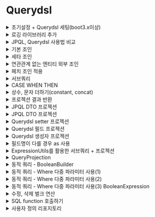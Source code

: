 # Querydsl

<details>
<summary>초기설정 + Querydsl 세팅(boot3.x이상)</summary>
<div markdown="1">
  
```
// Query dsl 추가
implementation 'com.querydsl:querydsl-jpa:5.0.0:jakarta'
annotationProcessor "com.querydsl:querydsl-apt:${dependencyManagement.importedProperties['querydsl.version']}:jakarta"
annotationProcessor "jakarta.annotation:jakarta.annotation-api"
annotationProcessor "jakarta.persistence:jakarta.persistence-api"

/**
 * QueryDSL Build Options
 */
def querydslDir = "src/main/generated"

sourceSets {
	main.java.srcDirs += [ querydslDir ]
}

tasks.withType(JavaCompile).configureEach {
	options.getGeneratedSourceOutputDirectory().set(file(querydslDir))
}

clean.doLast {
	file(querydslDir).deleteDir()
}
```
- gitignore 추가
```
/src/main/generated/
```

</div>
</details>
<details>
<summary>로깅 라이브러리 추가</summary>
<div markdown="2">

```
// P6Spy 의존성 추가
implementation 'com.github.gavlyukovskiy:p6spy-spring-boot-starter:1.9.0'
```

</div>
</details>
<details>
<summary>JPQL, Querydsl 사용법 비교</summary>
<div markdown="3">

- JPQL
```java
Member findMember = em.createQuery("select m from Member m "
                                         + "where m.username = :username", Member.class)
    .setParameter("username", "member1")
    .getSingleResult();

assertThat(findMember.getUsername()).isEqualTo("member1");
```

- Querydsl
```java
@Autowired
EntityManager em;

JPAQueryFactory queryFactory;

@Test
public void startQuerydsl() {
  queryFactory = new JPAQueryFactory(em);
  QMember m = QMember.member;

  Member findMember = queryFactory
      .select(m)
      .from(m)
      .where(m.username.eq("member1"))
      .fetchOne();

  assertThat(findMember.getUsername()).isEqualTo("member1");
}
```

</div>
</details>
<details>
<summary>기본 조인</summary>
<div markdown="4">

- 조인의 기본 문법은 첫 번째 파라미터에 조인 대상을 지정하고, 두 번째 파라미터에 별칭(alias)으로 사용할 Q타입을 지정하면 된다.
- join(조인 대상, 별칭으로 사용할 Q타입)

```java
@Test
public void join() throws Exception {
  QMember member = QMember.member;
  QTeam team = QTeam.team;

  List<Member> result = queryFactory
      .selectFrom(member)
      .join(member.team, team)
      .where(team.name.eq("teamA"))
      .fetch();

  assertThat(result)
      .extracting("username")
      .containsExactly("member1", "member2");
}
```

</div>
</details>
<details>
<summary>세타 조인</summary>
<div markdown="5">

- 연관관계가 없는 필드로 조인

```java
List<Member> result = queryFactory
      .select(member)
      .from(member)
      .join(team)
      .on(member.username.eq(team.name))
      .fetch();

  List<Member> result2 = queryFactory
      .select(member)
      .from(member, team)
      .where(member.username.eq(team.name))
      .fetch();
```

</div>
</details>
<details>
<summary>연관관계 없는 엔티티 외부 조인</summary>
<div markdown="6">

  
- 하이버네이트 5.1부터 on을 사용해서 서로 관계가 없는 필드로 외부 조인하는 기능이 추가되었음
   - 일반조인 : leftJoin(조인대상, 별칭으로 사용할 Q타입)
   - on조인 : from(조인대상1).leftJoin(조인대상2).on(조건)
 

```java
List<Tuple> result = queryFactory
    .select(member, team)
    .from(member)
    .leftJoin(team).on(member.username.eq(team.name))
    .fetch();
```

</div>
</details>
<details>
<summary>페치 조인 적용</summary>
<div markdown="7">

```java
Member findMember = queryFactory
      .selectFrom(member)
      .join(member.team, team).fetchJoin()
      .where(member.username.eq("member1"))
      .fetchOne();
```
- join(), leftJoin() 등 조인 기능 뒤에 fetchJoin()이라고 추가하면 된다.

</div>
</details>
<details>
<summary>서브쿼리</summary>
<div markdown="6">

- JPAExpressions

```java
import com.querydsl.jpa.JPAExpressions;

QMember memberSub = new QMember("memberSub");

List<Member> result = queryFactory
    .selectFrom(member)
    .where(member.age.eq(
        select(memberSub.age.max())
            .from(memberSub)
    ))
    .fetch();
```

</div>
</details>
<details>
<summary>CASE WHEN THEN</summary>
<div markdown="8">

```java
public void caseWhenThen() {
  List<String> result = queryFactory
      .select(member.age
          .when(10).then("열살")
          .when(20).then("스무살")
          .otherwise("기타")
      )
      .from(member)
      .fetch();

  List<String> result2 = queryFactory
      .select(new CaseBuilder()
          .when(member.age.between(0, 20)).then("0~20살")
          .when(member.age.between(21, 30)).then("21~30살")
          .otherwise("기타")
      )
      .from(member)
      .fetch();
}
```
```java
/**
 * 예를 들어 다음과 같은 임의의 순서로 회원을 출력하고 싶다면?
 * 1. 0~30살이 아닌 회원을 가장 먼저 출력
 * 2. 0~20살 회원 출력
 * 3. 21~30살 회원 출력
 */
public void orderByAndCase() {
  NumberExpression<Integer> rankPath = new CaseBuilder()
      .when(member.age.between(0, 20)).then(2)
      .when(member.age.between(21, 30)).then(1)
      .otherwise(3);

  List<Tuple> result = queryFactory
      .select(member.username, member.age, rankPath)
      .from(member)
      .orderBy(rankPath.desc())
      .fetch();

  for (Tuple tuple : result) {
    String username = tuple.get(member.username);
    Integer age = tuple.get(member.age);
    Integer rank = tuple.get(rankPath);
    System.out.println("username = " + username + " age = " + age + " rank = " + rank);
  }
}
```

</div>
</details>
<details>
<summary>상수, 문자 더하기(constant, concat)</summary>
<div markdown="9">

```java
/**
   * 참고: 아래와 같이 최적화가 가능하면 SQL에 constant 값을 넘기지 않는다.
   * 상수를 더하는 것처럼 최적화가 어려우면 SQL에 constant 값을 넘긴다.
   */
  @Test
  public void strPlus() {
    Tuple result = queryFactory
        .select(member.username, Expressions.constant("A"))
        .from(member)
        .fetchFirst();
  }

  /**
   * 문자 더하기 concat
   */
  @Test
  public void concat() {
    String result = queryFactory
        .select(member.username.concat("_").concat(member.age.stringValue()))
        .from(member)
        .where(member.username.eq("member1"))
        .fetchOne();
    // 참고: member.age.stringValue() 부분이 중요한데, 문자가 아닌 다른 타입들은 stringValue()로 문자로
    // 변환할 수 있다. 이 방법은 ENUM을 처리할 때도 자주 사용한다.
  }
```

</div>
</details>
<details>
<summary>프로젝션 결과 반환</summary>
<div markdown="10">

```java
@Test
public void simpleProjection() {
  List<String> result = queryFactory
      .select(member.username)
      .from(member)
      .fetch();
}

@Test
public void tupleProjection() {
  List<Tuple> result = queryFactory
      .select(member.username, member.age)
      .from(member)
      .fetch();
}
```

</div>
</details>
<details>
<summary>JPQL DTO 프로젝션</summary>
<div markdown="11">

```java
List<MemberDto> result = em.createQuery
        ("select new study.querydsl.dto.MemberDto(m.username, m.age) from Member m",
            MemberDto.class)
    .getResultList();
```

</div>
</details>
<details>
<summary>JPQL DTO 프로젝션</summary>
<div markdown="11">

```java
List<MemberDto> result = em.createQuery
        ("select new study.querydsl.dto.MemberDto(m.username, m.age) from Member m",
            MemberDto.class)
    .getResultList();
```

</div>
</details>
<details>
<summary>Querydsl setter 프로젝션</summary>
<div markdown="11">

```java
List<MemberDto> result = queryFactory
    .select(Projections.bean(MemberDto.class
        , member.username, member.age))
    .from(member)
    .fetch();
```

</div>
</details>
<details>
<summary>Querydsl 필드 프로젝션</summary>
<div markdown="12">

```java
@Test
public void findDtoByField() { // getter setter가 없어도 됨, 필드에다 값을 넣어줌
  List<MemberDto> result = queryFactory
      .select(Projections.fields(MemberDto.class
          , member.username, member.age))
      .from(member)
      .fetch();
}
```

</div>
</details>
<details>
<summary>Querydsl 생성자 프로젝션</summary>
<div markdown="13">

```java
@Test
public void findDtoByConstructor() {
  List<MemberDto> result = queryFactory
      .select(Projections.constructor(MemberDto.class
          , member.username, member.age)) // 타입 순서가 맞아야 함(생성자)
      .from(member)
      .fetch();
}
```

</div>
</details>
<details>
<summary>필드명이 다를 경우 as 사용</summary>
<div markdown="14">

```java
List<UserDto> result = queryFactory
    .select(Projections.constructor(UserDto.class
        , member.username.as("name"), member.age)) // 타입 순서가 맞아야 함(생성자)
    .from(member)
    .fetch()
```

</div>
</details>
<details>
<summary>ExpressionUtils를 활용한 서브쿼리 + 프로젝션</summary>
<div markdown="15">

```java
import com.querydsl.core.types.ExpressionUtils;

QMember memberSub = new QMember("memberSub");

List<UserDto> result = queryFactory
    .select(Projections.constructor(UserDto.class
        , member.username.as("name")
        , ExpressionUtils.as(JPAExpressions
            .select(memberSub.age.max())
            .from(memberSub), "age")
    ))
    .from(member)
    .fetch();
```

</div>
</details>
<details>
<summary>QueryProjection</summary>
<div markdown="16">

```java
@QueryProjection
public MemberDto(String username, int age) {
  this.username = username;
  this.age = age;
}
@Test
public void findDtoByQueryProjection() {
  List<MemberDto> result = queryFactory
      .select(new QMemberDto(member.username, member.age))
      .from(member)
      .fetch();
}
```

</div>
</details>
<details>
<summary>동적 쿼리 - BooleanBuilder</summary>
<div markdown="16">

```java
@Test
public void dynamicQuery_BooleanBuilder() {
  String usernameParam = "member1";
  Integer ageParam = null;

  List<Member> result = searchMember1(usernameParam, ageParam);
  assertThat(result).hasSize(1);
}

private List<Member> searchMember1(String usernameCond, Integer ageCond) {
  BooleanBuilder builder = new BooleanBuilder();

  if (usernameCond != null) {
    builder.and(member.username.eq(usernameCond));
  }

  if (ageCond != null) {
    builder.and(member.age.eq(ageCond));
  }

  return queryFactory
      .selectFrom(member)
      .where(builder)
      .fetch();
}
```

</div>
</details>
<details>
<summary>동적 쿼리 - Where 다중 파라미터 사용(1)</summary>
<div markdown="17">

```java
@Test
public void dynamicQuery_WhereParam() {
  String usernameParam = "member1";
  Integer ageParam = 10;

  List<Member> result = searchMember2(usernameParam, ageParam);
  assertThat(result).hasSize(1);
}

private List<Member> searchMember2(String usernameCond, Integer ageCond) {
  return queryFactory
      .selectFrom(member)
      .where(usernameEq(usernameCond), ageEq(ageCond))
      .fetch();
}

private Predicate usernameEq(String usernameCond) {
  if (usernameCond == null) {
    return null;
  }
  return member.username.eq(usernameCond);
}

private Predicate ageEq(Integer ageCond) {
  if (ageCond == null) {
    return null;
  }
  return member.age.eq(ageCond);
}
```

</div>
</details>
<details>
<summary>동적 쿼리 - Where 다중 파라미터 사용(2)</summary>
<div markdown="18">

```java
private Predicate usernameEq(String usernameCond) {
    return usernameCond != null ? member.username.eq(usernameCond) : null;
}
```

</div>
</details>
<details>
<summary>동적 쿼리 - Where 다중 파라미터 사용(3) BooleanExpression</summary>
<div markdown="19">

```java
return queryFactory
    .selectFrom(member)
    .where(allEq(usernameCond, ageCond))
    .fetch();
private BooleanExpression usernameEq(String usernameCond) {
  return usernameCond != null ? member.username.eq(usernameCond) : null;
}

private BooleanExpression ageEq(Integer ageCond) {
  return ageCond != null ? member.age.eq(ageCond) : null;
}

private BooleanExpression allEq(String usernameCond, Integer ageCond) {
  return usernameEq(usernameCond).and(ageEq(ageCond));
}
```

</div>
</details>
<details>
<summary>수정, 삭제 벌크 연산</summary>
<div markdown="20">

```java
@Test
@Commit
public void bulkUpdate() {
  // 영속성 컨텍스트 무시하고 쿼리가 나감
  // DB 와 영속성 컨텍스트 간의 상태가 불일치
  long count = queryFactory
      .update(member)
      .set(member.username, "비회원")
      .where(member.age.lt(28))
      .execute();

  em.flush(); // 데이터 보내고
  em.clear(); // 영속성 컨텍스트 비우기(초기화)

  List<Member> result = queryFactory
      .selectFrom(member)
      .fetch();

  for (Member member1 : result) {
    System.out.println("member1 = " + member1);
  }
}

@Test
public void bulkAdd() {
  long count = queryFactory
      .update(member)
      .set(member.age, member.age.add(1))
      .execute();
}

@Test
public void bulkMultiply() {
  long count = queryFactory
      .update(member)
      .set(member.age, member.age.multiply(2))
      .execute();
}

@Test
public void bulkDelete() {
  long count = queryFactory
      .delete(member)
      .where(member.age.gt(18))
      .execute();
}
```

</div>
</details>
<details>
<summary>SQL function 호출하기</summary>
<div markdown="21">

```java
@Test
public void sqlFunction() {
  List<String> result = queryFactory
      .select(
          Expressions.stringTemplate(
              "function('replace', {0}, {1}, {2})",
              member.username, "member", "M"))
      .from(member)
      .fetch();
}

@Test
public void sqlFunction2() {
  List<String> result = queryFactory
      .select(member.username)
      .from(member)
      .where(member.username.eq(member.username.lower()))
      .fetch();
}
```

</div>
</details>
<details>
<summary>사용자 정의 리포지토리</summary>
<div markdown="22">

- https://github.com/beginner0107/querydsl/commit/2c6d82f06600d1c2f11bd4c4d421552d2bb10c48

</div>
</details>
